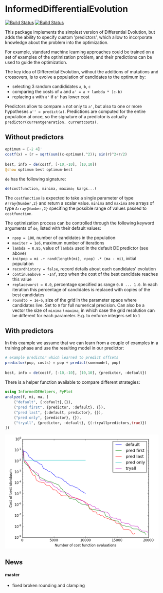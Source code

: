 # InformedDifferentialEvolution

[![Build Status](https://travis-ci.org/rened/InformedDifferentialEvolution.jl.png)](https://travis-ci.org/rened/InformedDifferentialEvolution.jl)
[![Build Status](http://pkg.julialang.org/badges/InformedDifferentialEvolution_0.5.svg)](http://pkg.julialang.org/?pkg=InformedDifferentialEvolution&ver=0.5)

This package implements the simplest version of Differential Evolution, but adds the ability to specify custom 'predictors', which allow to incorporate knowledge about the problem into the optimization. 

For example, standard machine learning approaches could be trained on a set of examples of the optimization problem, and their predictions can be used to guide the optimization.

The key idea of Differential Evolution, without the additions of mutations and crossovers, is to evolve a population of candidates to the optimum by:

* selecting 3 random candididates `a`, `b`, `c`
* comparing the costs of `a` and `a' = a + lambda * (c-b)`
* replacing `a` with `a'` if `a'` has lower cost

Predictors allow to compare `a` not only to `a'`, but also to one or more hypotheses `a'' = predict(a)`. Predictions are computed for the entire population at once, so the signature of a predictor is actually `predictor(currentgeneration, currentcosts)`.


## Without predictors

```jl
optimum = [-2 4]'
costf(x) = (r = sqrt(sum((x-optimum).^2)); sin(r)^2+r/2)

best, info = de(costf, [-10,-10], [10,10])
@show optimum best optimum-best
```
`de` has the following signature:
```jl
de(costfunction, minima, maxima; kargs...)
```
The `costfunction` is expected to take a single parameter of type `Array{Number,2}` and return a scalar value. 
`minima` and `maxima` are arrays of type `Array{Number,2}` specifing the possible range of values passed to `costfunction`.

The optimization process can be controlled through the following keyword arguments of `de`, listed with their default values:
* `npop = 100`, number of candidates in the population
* `maxiter = 1e6`, maximum number of iterations
* `lambda = 0.85`, value of `lambda` used in the default DE predictor (see above)
* `initpop = mi .+ rand(length(mi), npop) .* (ma - mi)`, initial population
* `recordhistory = false`, record details about each candidates' evolution
* `continueabove = -Inf`, stop when the cost of the best candidate reaches this value
* `replaceworst = 0.0`, percentage specified as range `0.0 ... 1.0`. In each iteration this percentage of candidates is replaced with copies of the best candidates
* `roundto = 1e-6`, size of the grid in the parameter space where candidates live. Set to `0` for full numerical precision. Can also be a vector the size of `minima` / `maxima`, in which case the grid resolution can be different for each parameter. E.g. to enforce integers set to `1`

## With predictors

In this example we assume that we can learn from a couple of examples in a training phase and use the resulting model in our predictor:

```jl
# example predictor which learned to predict offsets
predictor(pop, costs) = pop + predict(somemodel, pop)

best, info = de(costf, [-10,-10], [10,10], {predictor, :default})
```

There is a helper function available to compare different strategies:

```jl
using InformedDEHelpers, PyPlot
analyze(f, mi, ma, [
	("default", {:default},{}),
	("pred first", {predictor, :default}, {}),
	("pred last", {:default, predictor}, {}),
	("pred only", {predictor}, {}),
	("tryall", {predictor, :default}, {(:tryallpredictors,true)})
])
```

![](example.png)


## News

#### master

* fixed broken rounding and clamping

